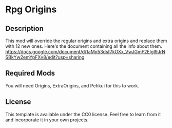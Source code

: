 # Rpg Origins

## Description

This mod will override the regular origins and extra origins and replace them with 12 new ones.
Here's the document containing all the info about them.
https://docs.google.com/document/d/1aMq53dsf7kOXx_VwJGmF2ElgI9JrNSBkYw2emYpFXv8/edit?usp=sharing

## Required Mods

You will need Origins, ExtraOrigins, and Pehkui for this to work.

## License

This template is available under the CC0 license. Feel free to learn from it and incorporate it in your own projects.
